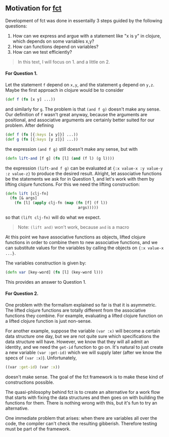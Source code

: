 ## Motivation for [fct](http://github.com/achatz64/fct)

Development of fct was done in essentailly 3 steps guided by the following questions:
1. How can we express and argue with a statement like "x is y" in clojure, which depends on  some variables x,y?
2. How can functions depend on variables?
3. How can we test efficiently?

> In this text, I will focus on 1. and a little on 2.

#### For Question 1.
Let the statement `f` depend on `x,y`, and the statement `g` depend on `y,z`. Maybe the first approach in clojure would be to consider
```clj
(def f (fn [x y] ...))
```
and similarly for `g`. The problem is that
`
(and f g)
`
doesn't make any sense. Our definition of `f` wasn't great anyway, because the arguments are positional, and associative arguments are certainly better suited for our problem. After defining
```clj
(def f (fn [{:keys [x y]}] ...))
(def g (fn [{:keys [y z]}] ...))
```
the expression `(and f g)` still doesn't make any sense, but with
```clj
(defn lift-and [f g] (fn [l] (and (f l) (g l))))
```
the expression `(lift-and f g)` can be evaluated at `{:x value-x :y value-y :z value-z}` to produce the desired result. Alright, let associative functions be the statements we ask for in Question 1, and let's work with them by lifting clojure functions. For this we need the lifting construction:
```clj
(defn lift [clj-fn]
  (fn [& args]
    (fn [l] (apply clj-fn (map (fn [f] (f l))
                                args)))))
```
so that `(lift clj-fn)` will do what we expect.
> Note: `(lift and)` won't work, because `and` is a macro

At this point we have associative functions as objects, lifted clojure functions in order to combine them to new associative functions, and we can substitute values for the variables by calling the objects on `{:x value-x ...}`.

The variables construction is given by:
```clj
(defn var [key-word] (fn [l] (key-word l)))
```
This provides an answer to Question 1.  

#### For Question 2.
One problem with the formalism explained so far is that it is asymmetric. The lifted clojure functions are totally different from the associative functions they combine. For example, evaluating a lifted clojure function on a lifted clojure function is just non-sense.

For another example, suppose the variable `(var :x)` will become a certain data structure one day, but we are not quite sure which specifications the data structure will have. However, we know that they will all admit an identity, and we need the `get-id` function to go on. It's natural to just create a new variable `(var :get-id)` which we will supply later (after we know the specs of `(var :x)`). Unfortunately,
```clj
((var :get-id) (var :x))
```
doesn't make sense. The goal of the fct framework is to make these kind of constructions possible.

The quasi-philosophy behind fct is to create an alternative for a work flow that starts with fixing the data structures and then goes on with building the functions for them. There is nothing wrong with this, but it's fun to try an alternative.

One immediate problem that arises: when there are variables all over the code, the compiler can't check the resulting gibberish. Therefore testing must be part of the framework.    
